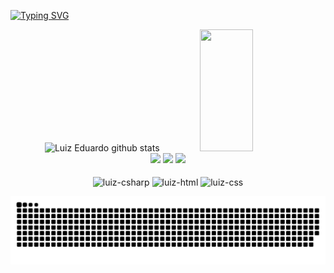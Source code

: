 [![Typing SVG](https://readme-typing-svg.herokuapp.com/?color=ff0000&size=35&center=true&vCenter=true&width=1000&lines=Eae+pessoal+tudo+bem?;Meu+nome+é+Luiz+Eduardo!;E+eu++tenho+22+anos+;Moro+em+Blumenau,+SC;E+atualmente+estou+estudando+Csharp;Seja+Bem+Vindo!+:%29)](https://git.io/typing-svg)

<div align="center">  
<img width="49%" height="195px" src="https://github-readme-stats.vercel.app/api?username=luizeduardooo&show_icons=true&count_private=true&hide_border=true&title_color=ff0000&icon_color=ff0000&text_color=ff0000&bg_color=0d1117" alt="Luiz Eduardo github stats" /> 
<img width="41%" height="195px" src="https://github-readme-stats.vercel.app/api/top-langs/?username=luizeduardooo&layout=compact&hide_border=true&title_color=ff0000&icon_color=ff0000&text_color=ff0000&bg_color=0d1117"/>
</div>

<div align="center">  
  <a href="https://instagram.com/luiz_eee" target="_blank"><img src="https://img.shields.io/badge/Instagram-E4405F?style=for-the-badge&logo=instagram&logoColor=white" target="_blank"></a>
  <a href = "luiz.andrzejewski@outlook.com"><img src="https://img.shields.io/badge/Outlook-0078D4?style=for-the-badge&logo=microsoft-outlook&logoColor=white" target="_blank"></a>
  <a href="https://www.linkedin.com/in/luizeduardooo/" target="_blank"><img src="https://img.shields.io/badge/-LinkedIn-%230077B5?style=for-the-badge&logo=linkedin&logoColor=white" target="_blank"></a> 
</div>

<div align="center"><br>
<img align="center" alt="luiz-csharp" height="30" width="40" src="https://cdn.jsdelivr.net/gh/devicons/devicon/icons/csharp/csharp-original.svg">
<img align="center" alt="luiz-html" height="30" width="40" src="https://cdn.jsdelivr.net/gh/devicons/devicon/icons/html5/html5-original.svg">
<img align="center" alt="luiz-css" height="30" width="40" src="https://cdn.jsdelivr.net/gh/devicons/devicon/icons/css3/css3-original.svg">

![Snake animation](https://github.com/luizeduardooo/luizeduardooo/blob/output/github-contribution-grid-snake.svg)
